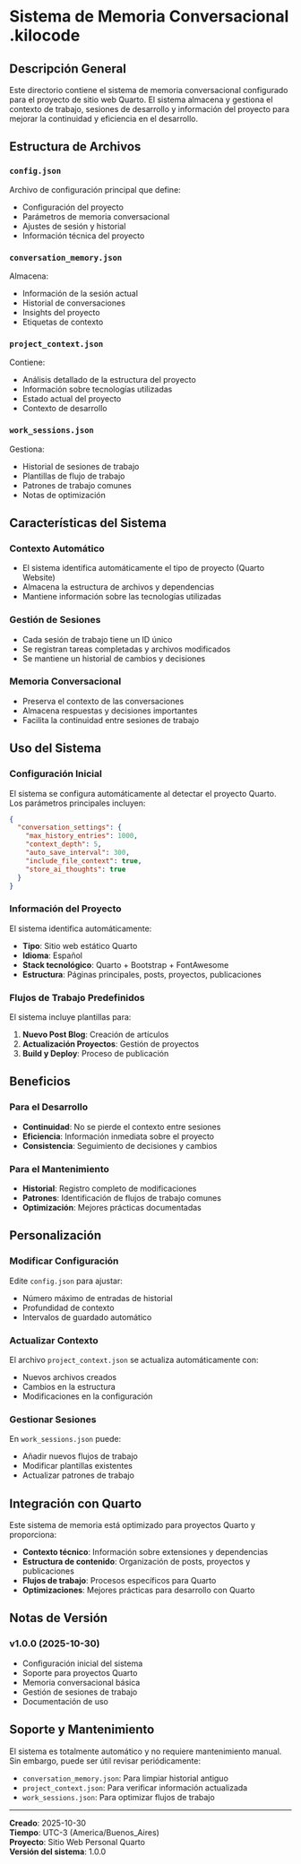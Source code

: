 # Sistema de Memoria Conversacional .kilocode

## Descripción General

Este directorio contiene el sistema de memoria conversacional configurado para el proyecto de sitio web Quarto. El sistema almacena y gestiona el contexto de trabajo, sesiones de desarrollo y información del proyecto para mejorar la continuidad y eficiencia en el desarrollo.

## Estructura de Archivos

### `config.json`
Archivo de configuración principal que define:
- Configuración del proyecto
- Parámetros de memoria conversacional
- Ajustes de sesión y historial
- Información técnica del proyecto

### `conversation_memory.json`
Almacena:
- Información de la sesión actual
- Historial de conversaciones
- Insights del proyecto
- Etiquetas de contexto

### `project_context.json`
Contiene:
- Análisis detallado de la estructura del proyecto
- Información sobre tecnologías utilizadas
- Estado actual del proyecto
- Contexto de desarrollo

### `work_sessions.json`
Gestiona:
- Historial de sesiones de trabajo
- Plantillas de flujo de trabajo
- Patrones de trabajo comunes
- Notas de optimización

## Características del Sistema

### Contexto Automático
- El sistema identifica automáticamente el tipo de proyecto (Quarto Website)
- Almacena la estructura de archivos y dependencias
- Mantiene información sobre las tecnologías utilizadas

### Gestión de Sesiones
- Cada sesión de trabajo tiene un ID único
- Se registran tareas completadas y archivos modificados
- Se mantiene un historial de cambios y decisiones

### Memoria Conversacional
- Preserva el contexto de las conversaciones
- Almacena respuestas y decisiones importantes
- Facilita la continuidad entre sesiones de trabajo

## Uso del Sistema

### Configuración Inicial
El sistema se configura automáticamente al detectar el proyecto Quarto. Los parámetros principales incluyen:

```json
{
  "conversation_settings": {
    "max_history_entries": 1000,
    "context_depth": 5,
    "auto_save_interval": 300,
    "include_file_context": true,
    "store_ai_thoughts": true
  }
}
```

### Información del Proyecto
El sistema identifica automáticamente:
- **Tipo**: Sitio web estático Quarto
- **Idioma**: Español
- **Stack tecnológico**: Quarto + Bootstrap + FontAwesome
- **Estructura**: Páginas principales, posts, proyectos, publicaciones

### Flujos de Trabajo Predefinidos
El sistema incluye plantillas para:
1. **Nuevo Post Blog**: Creación de artículos
2. **Actualización Proyectos**: Gestión de proyectos
3. **Build y Deploy**: Proceso de publicación

## Beneficios

### Para el Desarrollo
- **Continuidad**: No se pierde el contexto entre sesiones
- **Eficiencia**: Información inmediata sobre el proyecto
- **Consistencia**: Seguimiento de decisiones y cambios

### Para el Mantenimiento
- **Historial**: Registro completo de modificaciones
- **Patrones**: Identificación de flujos de trabajo comunes
- **Optimización**: Mejores prácticas documentadas

## Personalización

### Modificar Configuración
Edite `config.json` para ajustar:
- Número máximo de entradas de historial
- Profundidad de contexto
- Intervalos de guardado automático

### Actualizar Contexto
El archivo `project_context.json` se actualiza automáticamente con:
- Nuevos archivos creados
- Cambios en la estructura
- Modificaciones en la configuración

### Gestionar Sesiones
En `work_sessions.json` puede:
- Añadir nuevos flujos de trabajo
- Modificar plantillas existentes
- Actualizar patrones de trabajo

## Integración con Quarto

Este sistema de memoria está optimizado para proyectos Quarto y proporciona:

- **Contexto técnico**: Información sobre extensiones y dependencias
- **Estructura de contenido**: Organización de posts, proyectos y publicaciones
- **Flujos de trabajo**: Procesos específicos para Quarto
- **Optimizaciones**: Mejores prácticas para desarrollo con Quarto

## Notas de Versión

### v1.0.0 (2025-10-30)
- Configuración inicial del sistema
- Soporte para proyectos Quarto
- Memoria conversacional básica
- Gestión de sesiones de trabajo
- Documentación de uso

## Soporte y Mantenimiento

El sistema es totalmente automático y no requiere mantenimiento manual. Sin embargo, puede ser útil revisar periódicamente:

- `conversation_memory.json`: Para limpiar historial antiguo
- `project_context.json`: Para verificar información actualizada
- `work_sessions.json`: Para optimizar flujos de trabajo

---

**Creado**: 2025-10-30  
**Tiempo**: UTC-3 (America/Buenos_Aires)  
**Proyecto**: Sitio Web Personal Quarto  
**Versión del sistema**: 1.0.0